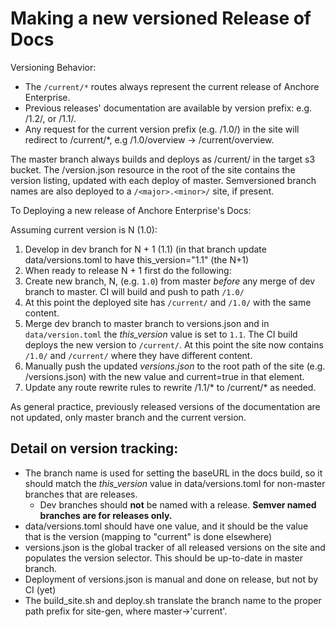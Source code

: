 # Making a new versioned Release of Docs

Versioning Behavior:
* The `/current/*` routes always represent the current release of Anchore Enterprise.
* Previous releases' documentation are available by version prefix: e.g. /1.2/, or /1.1/.
* Any request for the current version prefix (e.g. /1.0/) in the site will redirect to /current/*, e.g /1.0/overview -> /current/overview. 

The master branch always builds and deploys as /current/ in the target s3 bucket.
The /version.json resource in the root of the site contains the version listing, updated with each deploy of master.
Semversioned branch names are also deployed to a `/<major>.<minor>/` site, if present.

To Deploying a new release of Anchore Enterprise's Docs:

Assuming current version is N (1.0):
1. Develop in dev branch for N + 1 (1.1) (in that branch update data/versions.toml to have this_version="1.1" (the N+1)
1. When ready to release N + 1 first do the following:
1. Create new branch, N, (e.g. `1.0`) from master *before* any merge of dev branch to master. CI will build and push to path `/1.0/`
1. At this point the deployed site has `/current/` and `/1.0/` with the same content.
1. Merge dev branch to master branch to versions.json and in `data/version.toml` the _this_version_ value is set to `1.1`. The CI build
deploys the new version to `/current/`. At this point the site now contains `/1.0/` and `/current/` where they have different content.
1. Manually push the updated _versions.json_ to the root path of the site (e.g. /versions.json) with the new value and current=true in that element.
1. Update any route rewrite rules to rewrite /1.1/* to /current/* as needed.

As general practice, previously released versions of the documentation are not updated, only master branch and the current version.

## Detail on version tracking:

* The branch name is used for setting the baseURL in the docs build, so it should match the _this_version_ value in data/versions.toml for non-master branches that are releases.
  * Dev branches should **not** be named with a release. **Semver named branches are for releases only.**
* data/versions.toml should have one value, and it should be the value that is the version (mapping to "current" is done elsewhere)
* versions.json is the global tracker of all released versions on the site and populates the version selector. This should be up-to-date in master branch.
* Deployment of versions.json is manual and done on release, but not by CI (yet)
* The build_site.sh and deploy.sh translate the branch name to the proper path prefix for site-gen, where master->'current'.
